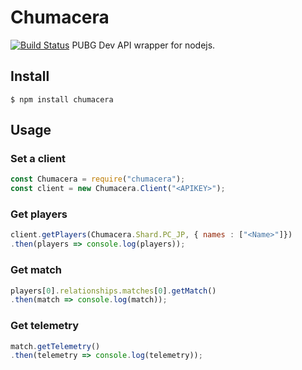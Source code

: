 # Chumacera
[![Build Status](https://travis-ci.org/lm9/chumacera.svg?branch=master)](https://travis-ci.org/lm9/chumacera)
PUBG Dev API wrapper for nodejs.

## Install

```
$ npm install chumacera
```

## Usage

### Set a client

```js
const Chumacera = require("chumacera");
const client = new Chumacera.Client("<APIKEY>");
```

### Get players
```js
client.getPlayers(Chumacera.Shard.PC_JP, { names : ["<Name>"]})
.then(players => console.log(players));
```

### Get match
```js
players[0].relationships.matches[0].getMatch()
.then(match => console.log(match));
```

### Get telemetry
```js
match.getTelemetry()
.then(telemetry => console.log(telemetry));
```